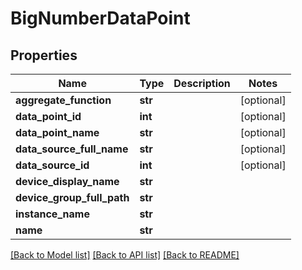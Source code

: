 # BigNumberDataPoint

## Properties
Name | Type | Description | Notes
------------ | ------------- | ------------- | -------------
**aggregate_function** | **str** |  | [optional] 
**data_point_id** | **int** |  | [optional] 
**data_point_name** | **str** |  | [optional] 
**data_source_full_name** | **str** |  | [optional] 
**data_source_id** | **int** |  | [optional] 
**device_display_name** | **str** |  | 
**device_group_full_path** | **str** |  | 
**instance_name** | **str** |  | 
**name** | **str** |  | 

[[Back to Model list]](../README.md#documentation-for-models) [[Back to API list]](../README.md#documentation-for-api-endpoints) [[Back to README]](../README.md)


